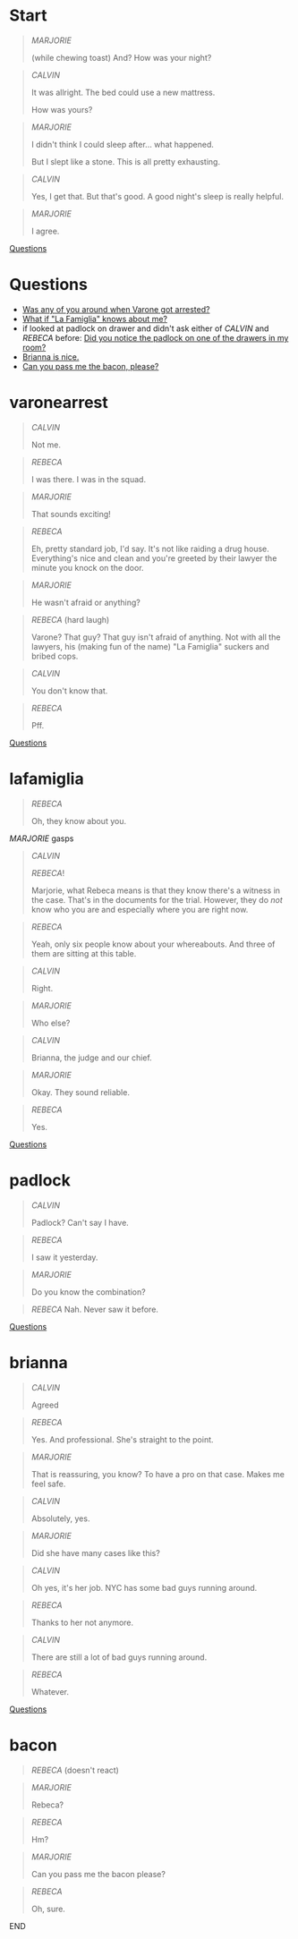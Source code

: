 # Start

> *MARJORIE*
> 
> (while chewing toast) And? How was your night?

> *CALVIN*
> 
> It was allright. The bed could use a new mattress.
> 
> How was yours?

> *MARJORIE*
> 
> I didn't think I could sleep after... what happened.
> 
> But I slept like a stone. This is all pretty exhausting.

> *CALVIN*
> 
> Yes, I get that. But that's good. A good night's sleep is really helpful.

> *MARJORIE*
> 
> I agree.

[Questions](#Questions)

# Questions

* [Was any of you around when Varone got arrested?](#varonearrest)
* [What if "La Famiglia" knows about me?](#lafamiglia)
* if looked at padlock on drawer and didn't ask either of *CALVIN* and *REBECA* before: [Did you notice the padlock on one of the drawers in my room?](#padlock)
* [Brianna is nice.](#brianna)
* [Can you pass me the bacon, please?](#bacon)

# varonearrest

> *CALVIN*
> 
> Not me.

> *REBECA*
> 
> I was there. I was in the squad.

> *MARJORIE*
> 
> That sounds exciting!

> *REBECA*
> 
> Eh, pretty standard job, I'd say. It's not like raiding a drug house. Everything's nice and clean and you're greeted by their lawyer the minute you knock on the door.

> *MARJORIE*
> 
> He wasn't afraid or anything?

> *REBECA* (hard laugh)
> 
> Varone? That guy? That guy isn't afraid of anything. Not with all the lawyers, his (making fun of the name) "La Famiglia" suckers and bribed cops.

> *CALVIN*
> 
> You don't know that.

> *REBECA*
> 
> Pff.

[Questions](#Questions)

# lafamiglia

> *REBECA*
> 
> Oh, they know about you.

*MARJORIE* gasps

> *CALVIN*
> 
> *REBECA*!
> 
> Marjorie, what Rebeca means is that they know there's a witness in the case. That's in the documents for the trial. However, they do *not* know who you are and especially where you are right now.

> *REBECA*
> 
> Yeah, only six people know about your whereabouts. And three of them are sitting at this table.

> *CALVIN*
> 
> Right.

> *MARJORIE*
> 
> Who else?

> *CALVIN*
> 
> Brianna, the judge and our chief.

> *MARJORIE*
> 
> Okay. They sound reliable.

> *REBECA*
> 
> Yes.

[Questions](#Questions)

# padlock

> *CALVIN*
> 
> Padlock? Can't say I have.

> *REBECA*
> 
> I saw it yesterday.

> *MARJORIE*
> 
> Do you know the combination?

> *REBECA*
> Nah. Never saw it before.

[Questions](#Questions)

# brianna

> *CALVIN*
> 
> Agreed

> *REBECA*
> 
> Yes. And professional. She's straight to the point.

> *MARJORIE*
> 
> That is reassuring, you know? To have a pro on that case. Makes me feel safe.

> *CALVIN*
> 
> Absolutely, yes.

> *MARJORIE*
> 
> Did she have many cases like this?

> *CALVIN*
> 
> Oh yes, it's her job. NYC has some bad guys running around.

> *REBECA*
> 
> Thanks to her not anymore.

> *CALVIN*
> 
> There are still a lot of bad guys running around.

> *REBECA*
> 
> Whatever.

[Questions](#Questions)

# bacon

> *REBECA* (doesn't react)

> *MARJORIE*
> 
> Rebeca?

> *REBECA*
> 
> Hm?

> *MARJORIE*
> 
> Can you pass me the bacon please?

> *REBECA*
> 
> Oh, sure.

END
